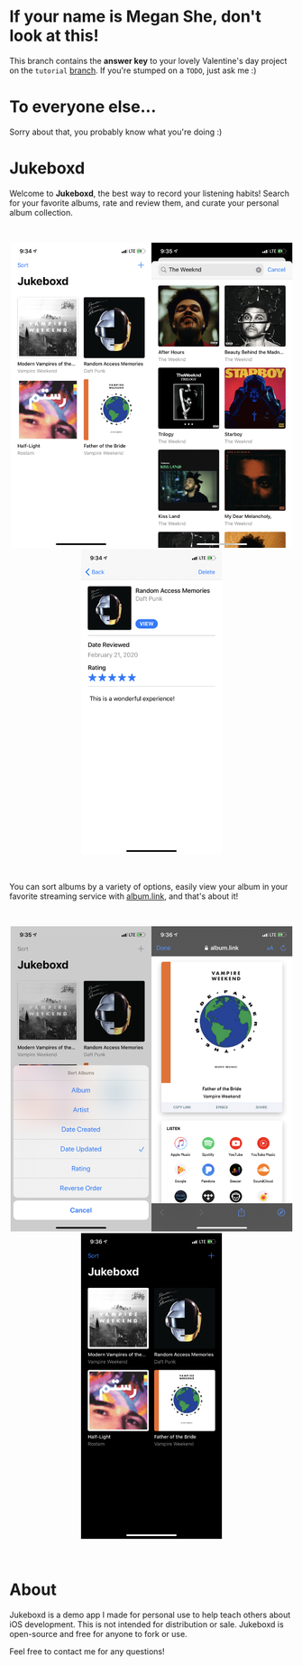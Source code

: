 # If your name is Megan She, don't look at this!

This branch contains the **answer key** to your lovely Valentine's day project on the `tutorial` [branch](https://github.com/mattbarker016/jukeboxd/tree/tutorial). If you're stumped on a `TODO`, just ask me :)

# To everyone else...

Sorry about that, you probably know what you're doing :)

# Jukeboxd

Welcome to **Jukeboxd**, the best way to record your listening habits! Search for your favorite albums, rate and review them, and curate your personal album collection.

<br/>
<p align="center">
<img src="Assets/Home.PNG" width=250'><img src="Assets/Search.PNG" width=250><img src="Assets/Review.PNG" width=250>
</p>
<br/>

You can sort albums by a variety of options, easily view your album in your favorite streaming service with [album.link](album.link), and that's about it!

<br/>
<p align="center">
<img src="Assets/Sort.PNG" width=250><img src="Assets/View.PNG" width=250><img src="Assets/Dark.PNG" width=250>
</p>
<br/>

# About

Jukeboxd is a demo app I made for personal use to help teach others about iOS development. This is not intended for distribution or sale. Jukeboxd is open-source and free for anyone to fork or use.

Feel free to contact me for any questions!
